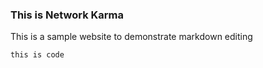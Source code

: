 ### This is Network Karma
This is a sample website to demonstrate markdown editing

```
this is code

```

